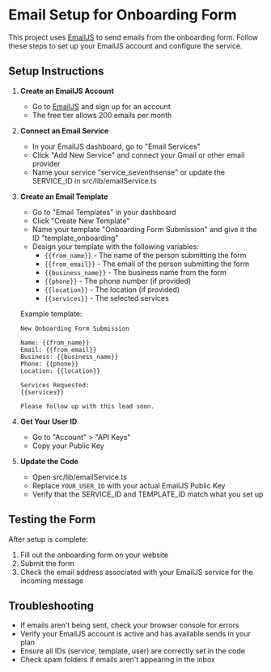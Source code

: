 # Email Setup for Onboarding Form

This project uses [EmailJS](https://www.emailjs.com/) to send emails from the onboarding form. Follow these steps to set up your EmailJS account and configure the service.

## Setup Instructions

1. **Create an EmailJS Account**
   - Go to [EmailJS](https://www.emailjs.com/) and sign up for an account
   - The free tier allows 200 emails per month

2. **Connect an Email Service**
   - In your EmailJS dashboard, go to "Email Services"
   - Click "Add New Service" and connect your Gmail or other email provider
   - Name your service "service_seventhsense" or update the SERVICE_ID in src/lib/emailService.ts

3. **Create an Email Template**
   - Go to "Email Templates" in your dashboard
   - Click "Create New Template"
   - Name your template "Onboarding Form Submission" and give it the ID "template_onboarding"
   - Design your template with the following variables:
     - `{{from_name}}` - The name of the person submitting the form
     - `{{from_email}}` - The email of the person submitting the form
     - `{{business_name}}` - The business name from the form
     - `{{phone}}` - The phone number (if provided)
     - `{{location}}` - The location (if provided)
     - `{{services}}` - The selected services

   Example template:
   ```
   New Onboarding Form Submission

   Name: {{from_name}}
   Email: {{from_email}}
   Business: {{business_name}}
   Phone: {{phone}}
   Location: {{location}}
   
   Services Requested:
   {{services}}
   
   Please follow up with this lead soon.
   ```

4. **Get Your User ID**
   - Go to "Account" > "API Keys"
   - Copy your Public Key

5. **Update the Code**
   - Open src/lib/emailService.ts
   - Replace `YOUR_USER_ID` with your actual EmailJS Public Key
   - Verify that the SERVICE_ID and TEMPLATE_ID match what you set up

## Testing the Form

After setup is complete:
1. Fill out the onboarding form on your website
2. Submit the form
3. Check the email address associated with your EmailJS service for the incoming message

## Troubleshooting

- If emails aren't being sent, check your browser console for errors
- Verify your EmailJS account is active and has available sends in your plan
- Ensure all IDs (service, template, user) are correctly set in the code
- Check spam folders if emails aren't appearing in the inbox 